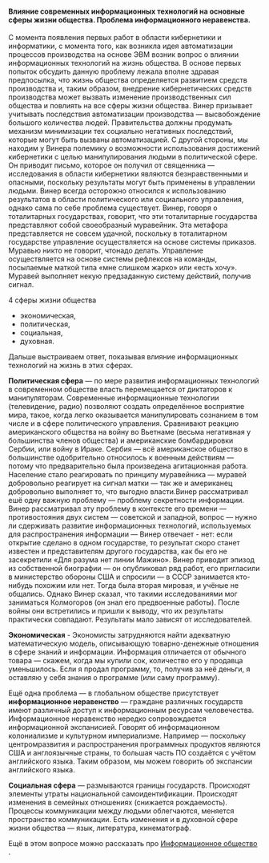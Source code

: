 #### Влияние современных информационных технологий на основные сферы жизни общества. Проблема информационного неравенства.

С момента появления первых работ в области кибернетики и
информатики, с момента того, как возникла идея
автоматизации процессов производства на основе ЭВМ
возник вопрос о влиянии информационных технологий на
жизнь общества. В основе первых попыток обсудить данную
проблему лежала вполне здравая предпосылка, что жизнь
общества определяется развитием средств производства и,
таким образом, внедрение кибернетических средств
производства может вызвать изменение производственных
сил общества и повлиять на все сферы жизни общества.
Винер призывает учитывать последствия автоматизации
производства — высвобождение большого количества
людей. Правительства должны продумать механизм
минимизации тех социально негативных последствий,
которые могут быть вызваны автоматизацией. С другой
стороны, мы находим у Винера полемику о возможности
использования достижений кибернетики с целью
манипулирования людьми в политической сфере. Он
приводит письмо, которое он получил от священника —
исследования в области кибернетики являются
безнравственными и опасными, поскольку результаты могут
быть применены в управлении людьми. Винер всегда
осторожно относился к использованию результатов в
области политического или социального управления, однако
сама по себе проблема существует. Винер, говоря о
тоталитарных государствах, говорит, что эти тоталитарные
государства представляют собой своеобразный муравейник.
Эта метафора представляется не совсем удачной, поскольку
в тоталитарном государстве управление осуществляется на
основе системы приказов. Муравью никто не говорит, чтонадо делать. Управление осуществляется на основе системы
рефлексов на команды, посылаемые маткой типа «мне
слишком жарко» или «есть хочу». Муравей выполняет некую
предзаданную систему действий, получив сигнал.

4 сферы жизни общества
* экономическая,
* политическая,
* социальная,
* духовная.

Дальше выстраиваем ответ, показывая влияние
информационных технологий на жизнь в этих сферах.

**Политическая сфера** — по мере развития информационных
технологий в современном обществе власть перемещается
от диктаторов к манипуляторам. Современные
информационные технологии (телевидение, радио)
позволяют создать определённое восприятие мира, такое,
когда легко оказывается манипулировать сознанием в том
числе и в сфере политического управления. Сравнивают
реакцию американского общества на войну во Вьетнаме
(весьма негативная у большинства членов общества) и
американские бомбардировки Сербии, или войну в Ираке.
Сербия — всё американское общество в большинстве
одобрительно относилось к военным действиям — потому
что предварительно была произведена агитационная
работа. Население стало реагировать по принципу
муравейника — муравей добровольно реагирует на сигнал
матки — так же и американец добровольно выполняет то,
что выгодно власти.Винер рассматривал ешё одну важную проблему — проблему
секретности информации. Винер рассматривал эту проблему
в контексте его времени — противостояния двух систем —
советской и западной, вопрос — нужно ли сдерживать
развитие информационных технологий, используемых для
распространения информации — Винер отвечает - нет: если
открытие сделано в одном государстве, то результат скоро
станет известен и представителям другого государства, как
бы его не засекретили «Для разума нет линии Мажино».
Винер приводит эпизод из собственной биографии — он
опубликовал ряд работ, его пригласили в министерство
обороны США и спросили — в СССР занимается кто-нибудь
похожим или нет. Тогда была вторая мировая, и учёные не
общались. Однако Винер сказал, что такими исследованиями
мог заниматься Колмогоров (он знал его предвоенные
работы). После войны они встретились и пришли к выводу,
что их результаты практически совпадают. Результаты мало
зависят от исследователей.

**Экономическая** - Экономисты затрудняются найти
адекватную математическую модель, описывающую
товарно-денежные отношения в сфере знаний и
информации. Информация отличается от обычного товара —
скажем, когда мы купили сок, количество его у продавца
уменьшилось. Если я продал программу, то, получив за неё
деньги, я оставляю у себя знания о программе (или саму
программу).

Ещё одна проблема — в глобальном обществе
присутствует **информационное неравенство** — граждане
различных государств имеют различный доступ к
информационным ресурсам человечества. Информационное
неравенство нередко сопровождается информационной
экспанисией. Говорят об информационном колониализме и
культурном империализме. Например — поскольку центромразвития и распространения программных продуктов
являются США и англоязычные страны, то большая часть ПО
создаётся с учётом английского языка. Таким образом, мы
можем говорить об экспансии английского языка.

**Социальная сфера** — размываются границы государств.
Происходят элементы утраты национальной
самоидентификации. Происходят изменения в семейных
отношениях (снижается рождаемость). Процессы
коммуникации между людьми облегчаются, меняется
пространство коммуникации. Есть изменения и в духовной
сфере жизни общества — язык, литература, кинематограф.

Ещё в этом вопросе можно рассказать про [Информационное общество](http://philosophy2008.wikidot.com/2-25) .
